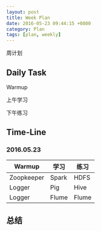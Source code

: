 ```yaml
---
layout: post
title: Week Plan
date: 2016-05-23 09:44:15 +0800
category: Plan
tags: [plan, weekly]
---
```


周计划

## Daily Task

Warmup

上午学习

下午练习

## Time-Line

### 2016.05.23

| Warmup | 学习 | 练习 |
| ------ | --- | ---- |
| Zoopkeeper | Spark | HDFS |
| Logger | Pig | Hive |
| Logger | Flume | Flume |


## 总结

